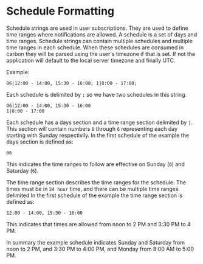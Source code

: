 # Schedule Formatting

Schedule strings are used in user subscriptions. They are used to define time ranges where notifications are allowed. A schedule is a set of days and time ranges. Schedule strings can contain multiple schedules and multiple time ranges in each schedule. When these schedules are consumed in carbon they will be parsed using the user's timezone if that is set. If not the application will default to the local server timezone and finally UTC.

Example:
```
06|12:00 - 14:00, 15:30 - 16:00; 1|8:00 - 17:00;
```

Each schedule is delimited by `;` so we have two schedules in this string.

```
06|12:00 - 14:00, 15:30 - 16:00
1|8:00 - 17:00
```

Each schedule has a days section and a time range section delimited by `|`. This section will contain numbers `0` through `6` representing each day starting with Sunday respectivily. In the first schedule of the example the days section is defined as:

```
06
```

This indicates the time ranges to follow are effective on Sunday (`0`) and Saturday (`6`).


The time range section describes the time ranges for the schedule. The times must be in `24 hour` time, and there can be multiple time ranges delimited  In the first schedule of the example the time range section is defined as:

```
12:00 - 14:00, 15:30 - 16:00
```

This indicates that times are allowed from noon to 2 PM and 3:30 PM to 4 PM.

In summary the example schedule indicates Sunday and Saturday from noon to 2 PM, and 3:30 PM to 4:00 PM, and Monday from 8:00 AM to 5:00 PM.
